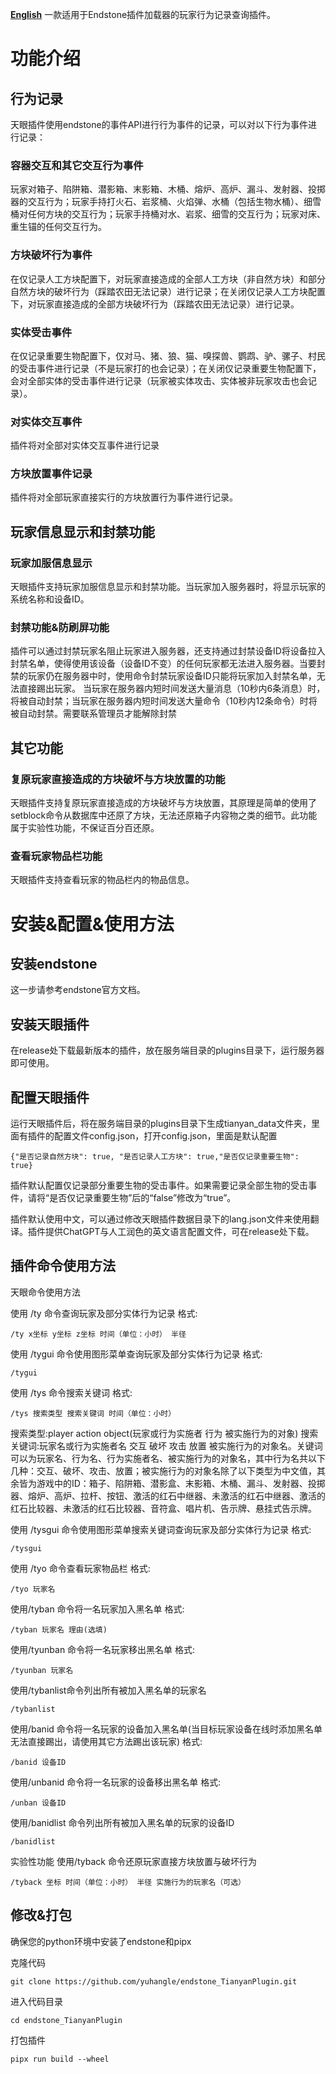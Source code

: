 [**English**](README_eng.md)
一款适用于Endstone插件加载器的玩家行为记录查询插件。

# 功能介绍

## 行为记录

天眼插件使用endstone的事件API进行行为事件的记录，可以对以下行为事件进行记录：

### 容器交互和其它交互行为事件

玩家对箱子、陷阱箱、潜影箱、末影箱、木桶、熔炉、高炉、漏斗、发射器、投掷器的交互行为；玩家手持打火石、岩浆桶、火焰弹、水桶（包括生物水桶）、细雪桶对任何方块的交互行为；玩家手持桶对水、岩浆、细雪的交互行为；玩家对床、重生锚的任何交互行为。

### 方块破坏行为事件

在仅记录人工方块配置下，对玩家直接造成的全部人工方块（非自然方块）和部分自然方块的破坏行为（踩踏农田无法记录）进行记录；在关闭仅记录人工方块配置下，对玩家直接造成的全部方块破坏行为（踩踏农田无法记录）进行记录。

### 实体受击事件

在仅记录重要生物配置下，仅对马、猪、狼、猫、嗅探兽、鹦鹉、驴、骡子、村民的受击事件进行记录（不是玩家打的也会记录）；在关闭仅记录重要生物配置下，会对全部实体的受击事件进行记录（玩家被实体攻击、实体被非玩家攻击也会记录）。

### 对实体交互事件

插件将对全部对实体交互事件进行记录

### 方块放置事件记录

插件将对全部玩家直接实行的方块放置行为事件进行记录。

## 玩家信息显示和封禁功能

### 玩家加服信息显示

天眼插件支持玩家加服信息显示和封禁功能。当玩家加入服务器时，将显示玩家的系统名称和设备ID。

### 封禁功能&防刷屏功能

插件可以通过封禁玩家名阻止玩家进入服务器，还支持通过封禁设备ID将设备拉入封禁名单，使得使用该设备（设备ID不变）的任何玩家都无法进入服务器。当要封禁的玩家仍在服务器中时，使用命令封禁玩家设备ID只能将玩家加入封禁名单，无法直接踢出玩家。
当玩家在服务器内短时间发送大量消息（10秒内6条消息）时，将被自动封禁；当玩家在服务器内短时间发送大量命令（10秒内12条命令）时将被自动封禁。需要联系管理员才能解除封禁

## 其它功能

### 复原玩家直接造成的方块破坏与方块放置的功能

天眼插件支持复原玩家直接造成的方块破坏与方块放置，其原理是简单的使用了setblock命令从数据库中还原了方块，无法还原箱子内容物之类的细节。此功能属于实验性功能，不保证百分百还原。

### 查看玩家物品栏功能

天眼插件支持查看玩家的物品栏内的物品信息。

# 安装&配置&使用方法

## 安装endstone

这一步请参考endstone官方文档。

## 安装天眼插件

在release处下载最新版本的插件，放在服务端目录的plugins目录下，运行服务器即可使用。

## 配置天眼插件

运行天眼插件后，将在服务端目录的plugins目录下生成tianyan_data文件夹，里面有插件的配置文件config.json，打开config.json，里面是默认配置

```shell
{"是否记录自然方块": true, "是否记录人工方块": true,"是否仅记录重要生物": true}
```

插件默认配置仅记录部分重要生物的受击事件。如果需要记录全部生物的受击事件，请将“是否仅记录重要生物”后的“false”修改为“true”。

插件默认使用中文，可以通过修改天眼插件数据目录下的lang.json文件来使用翻译。插件提供ChatGPT与人工润色的英文语言配置文件，可在release处下载。

## 插件命令使用方法

天眼命令使用方法

使用 /ty 命令查询玩家及部分实体行为记录 格式:

```shell
/ty x坐标 y坐标 z坐标 时间（单位：小时） 半径
```

使用 /tygui 命令使用图形菜单查询玩家及部分实体行为记录 格式:

```shell
/tygui
```

使用 /tys 命令搜索关键词 格式:

```shell
/tys 搜索类型 搜索关键词 时间（单位：小时）
```

搜索类型:player action object(玩家或行为实施者 行为 被实施行为的对象)  搜索关键词:玩家名或行为实施者名 交互 破坏 攻击 放置 被实施行为的对象名。关键词可以为玩家名、行为名、行为实施者名、被实施行为的对象名，其中行为名共以下几种：交互、破坏、攻击、放置；被实施行为的对象名除了以下类型为中文值，其余皆为游戏中的ID：箱子、陷阱箱、潜影盒、末影箱、木桶、漏斗、发射器、投掷器、熔炉、高炉、拉杆、按钮、激活的红石中继器、未激活的红石中继器、激活的红石比较器、未激活的红石比较器、音符盒、唱片机、告示牌、悬挂式告示牌。

使用 /tysgui 命令使用图形菜单搜索关键词查询玩家及部分实体行为记录 格式:

```shell
/tysgui
```

使用 /tyo 命令查看玩家物品栏 格式:

```shell
/tyo 玩家名
```

使用/tyban 命令将一名玩家加入黑名单 格式:

```shell
/tyban 玩家名 理由(选填)
```

使用/tyunban 命令将一名玩家移出黑名单 格式:

```shell
/tyunban 玩家名
```

使用/tybanlist命令列出所有被加入黑名单的玩家名

```shell
/tybanlist 
```

使用/banid 命令将一名玩家的设备加入黑名单(当目标玩家设备在线时添加黑名单无法直接踢出，请使用其它方法踢出该玩家) 格式:

```shell
/banid 设备ID
```

使用/unbanid 命令将一名玩家的设备移出黑名单 格式:

```shell
/unban 设备ID
```

使用/banidlist 命令列出所有被加入黑名单的玩家的设备ID

```shell
/banidlist
```

实验性功能 使用/tyback 命令还原玩家直接方块放置与破坏行为

```shell
/tyback 坐标 时间（单位：小时） 半径 实施行为的玩家名（可选）
```

## 修改&打包

确保您的python环境中安装了endstone和pipx

克隆代码

```shell
git clone https://github.com/yuhangle/endstone_TianyanPlugin.git
```

进入代码目录

```shell
cd endstone_TianyanPlugin
```

打包插件

```shell
pipx run build --wheel
```
